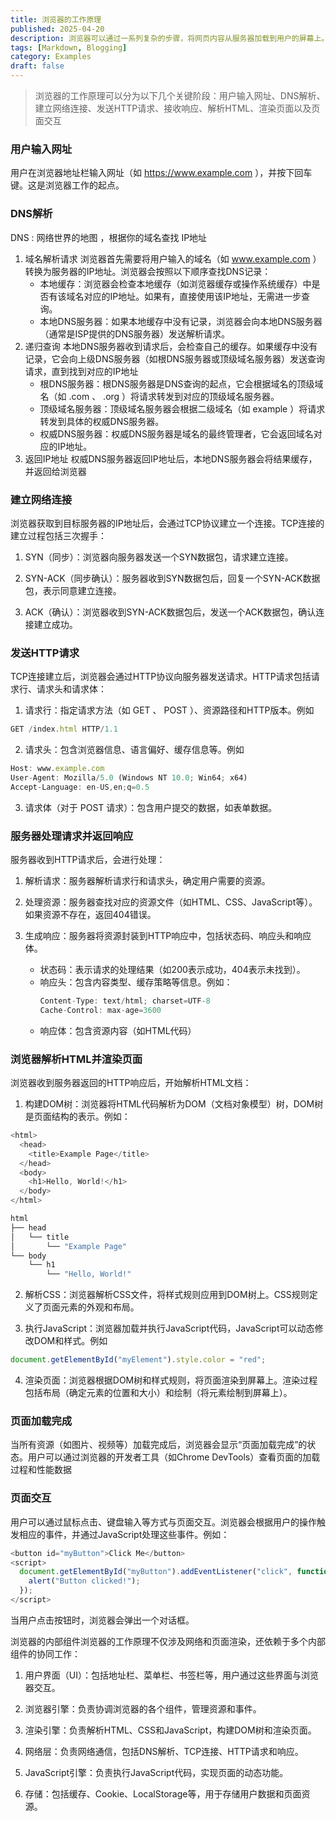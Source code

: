 ```yaml
---
title: 浏览器的工作原理
published: 2025-04-20
description: 浏览器可以通过一系列复杂的步骤，将网页内容从服务器加载到用户的屏幕上。
tags: [Markdown, Blogging]
category: Examples
draft: false
---
```


>浏览器的工作原理可以分为以下几个关键阶段：用户输入网址、DNS解析、建立网络连接、发送HTTP请求、接收响应、解析HTML、渲染页面以及页面交互

### 用户输入网址
用户在浏览器地址栏输入网址（如  https://www.example.com  ），并按下回车键。这是浏览器工作的起点。

### DNS解析
DNS :  网络世界的地图 ，根据你的域名查找   IP地址
1.  域名解析请求 浏览器首先需要将用户输入的域名（如  www.example.com  ）转换为服务器的IP地址。浏览器会按照以下顺序查找DNS记录：
    - 本地缓存：浏览器会检查本地缓存（如浏览器缓存或操作系统缓存）中是否有该域名对应的IP地址。如果有，直接使用该IP地址，无需进一步查询。
    - 本地DNS服务器：如果本地缓存中没有记录，浏览器会向本地DNS服务器（通常是ISP提供的DNS服务器）发送解析请求。
2. 递归查询 本地DNS服务器收到请求后，会检查自己的缓存。如果缓存中没有记录，它会向上级DNS服务器（如根DNS服务器或顶级域名服务器）发送查询请求，直到找到对应的IP地址
    - 根DNS服务器：根DNS服务器是DNS查询的起点，它会根据域名的顶级域名（如  .com  、  .org  ）将请求转发到对应的顶级域名服务器。
    - 顶级域名服务器：顶级域名服务器会根据二级域名（如  example  ）将请求转发到具体的权威DNS服务器。
    - 权威DNS服务器：权威DNS服务器是域名的最终管理者，它会返回域名对应的IP地址。
3. 返回IP地址 权威DNS服务器返回IP地址后，本地DNS服务器会将结果缓存，并返回给浏览器

### 建立网络连接
浏览器获取到目标服务器的IP地址后，会通过TCP协议建立一个连接。TCP连接的建立过程包括三次握手：

1. SYN（同步）：浏览器向服务器发送一个SYN数据包，请求建立连接。

2. SYN-ACK（同步确认）：服务器收到SYN数据包后，回复一个SYN-ACK数据包，表示同意建立连接。

3. ACK（确认）：浏览器收到SYN-ACK数据包后，发送一个ACK数据包，确认连接建立成功。

### 发送HTTP请求
TCP连接建立后，浏览器会通过HTTP协议向服务器发送请求。HTTP请求包括请求行、请求头和请求体：
1. 请求行：指定请求方法（如  GET  、  POST  ）、资源路径和HTTP版本。例如
```javascript
GET /index.html HTTP/1.1
```
2. 请求头：包含浏览器信息、语言偏好、缓存信息等。例如
```javascript
Host: www.example.com
User-Agent: Mozilla/5.0 (Windows NT 10.0; Win64; x64)
Accept-Language: en-US,en;q=0.5
```
3. 请求体（对于  POST  请求）：包含用户提交的数据，如表单数据。

### 服务器处理请求并返回响应
服务器收到HTTP请求后，会进行处理：

1. 解析请求：服务器解析请求行和请求头，确定用户需要的资源。

2. 处理资源：服务器查找对应的资源文件（如HTML、CSS、JavaScript等）。如果资源不存在，返回404错误。

3. 生成响应：服务器将资源封装到HTTP响应中，包括状态码、响应头和响应体。
    - 状态码：表示请求的处理结果（如200表示成功，404表示未找到）。
    - 响应头：包含内容类型、缓存策略等信息。例如：
      ```javascript
      Content-Type: text/html; charset=UTF-8
      Cache-Control: max-age=3600
      ```
    - 响应体：包含资源内容（如HTML代码）

### 浏览器解析HTML并渲染页面
浏览器收到服务器返回的HTTP响应后，开始解析HTML文档：
1. 构建DOM树：浏览器将HTML代码解析为DOM（文档对象模型）树，DOM树是页面结构的表示。例如：
```javascript
<html>
  <head>
    <title>Example Page</title>
  </head>
  <body>
    <h1>Hello, World!</h1>
  </body>
</html>
```

```javascript
html
├── head
│   └── title
│       └── "Example Page"
└── body
    └── h1
        └── "Hello, World!"
```

2. 解析CSS：浏览器解析CSS文件，将样式规则应用到DOM树上。CSS规则定义了页面元素的外观和布局。

3. 执行JavaScript：浏览器加载并执行JavaScript代码，JavaScript可以动态修改DOM和样式。例如
```javascript
document.getElementById("myElement").style.color = "red";
```

4. 渲染页面：浏览器根据DOM树和样式规则，将页面渲染到屏幕上。渲染过程包括布局（确定元素的位置和大小）和绘制（将元素绘制到屏幕上）。

### 页面加载完成
当所有资源（如图片、视频等）加载完成后，浏览器会显示“页面加载完成”的状态。用户可以通过浏览器的开发者工具（如Chrome DevTools）查看页面的加载过程和性能数据

### 页面交互
用户可以通过鼠标点击、键盘输入等方式与页面交互。浏览器会根据用户的操作触发相应的事件，并通过JavaScript处理这些事件。例如：
```javascript
<button id="myButton">Click Me</button>
<script>
  document.getElementById("myButton").addEventListener("click", function() {
    alert("Button clicked!");
  });
</script>
```

当用户点击按钮时，浏览器会弹出一个对话框。

浏览器的内部组件浏览器的工作原理不仅涉及网络和页面渲染，还依赖于多个内部组件的协同工作：

1. 用户界面（UI）：包括地址栏、菜单栏、书签栏等，用户通过这些界面与浏览器交互。

2. 浏览器引擎：负责协调浏览器的各个组件，管理资源和事件。

3. 渲染引擎：负责解析HTML、CSS和JavaScript，构建DOM树和渲染页面。

4. 网络层：负责网络通信，包括DNS解析、TCP连接、HTTP请求和响应。

5. JavaScript引擎：负责执行JavaScript代码，实现页面的动态功能。

6. 存储：包括缓存、Cookie、LocalStorage等，用于存储用户数据和页面资源。